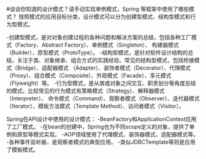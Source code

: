 #谈谈你知道的设计模式？请手动实现单例模式，Spring 等框架中使用了哪些模式？
按照模式的应用目标分类，设计模式可以分为创建型模式、结构型模式和行为型模式。

-创建型模式，是对对象创建过程的各种问题和解决方案的总结，包括各种工厂模式（Factory、Abstract Factory）、单例模式（Singleton）、
构建器模式（Builder）、原型模式（ProtoType）。
-结构型模式，是针对软件设计结构的总结，关注于类、对象继承、组合方式的实践经验。常见的结构型模式，包括桥接模式（Bridge）、适配器模式
（Adapter）、装饰者模式（Decorator）、代理模式（Proxy）、组合模式（Composite）、外观模式（Facade）、享元模式（Flyweight）等。
-行为型模式，是从类或对象之间交互、职责划分等角度总结的模式。比较常见的行为模式有策略模式（Strategy）、解释器模式（Interpreter）、
命令模式（Command）、观察者模式（Observer）、迭代器模式（Iterator）、模板方法模式（Template Method）、访问者模式（Visitor）。

Spring在API设计中使用的设计模式：
-BeanFactory和ApplicationContext应用了工厂模式。
-在bean的创建中，Spring也为不同scope定义的对象，提供了单例和原型等模式实现。
-AOP领域使用了代理模式、装饰器模式、适配器模式等。
-各种事件监听器，是观察者模式的典型应用。
-类似JDBCTemplate等则是应用了模板模式。